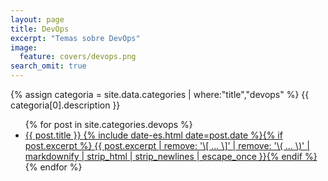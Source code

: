 ```yaml
---
layout: page
title: DevOps
excerpt: "Temas sobre DevOps"
image:
  feature: covers/devops.png
search_omit: true
---
```


{% assign categoria = site.data.categories | where:"title","devops" %}
{{ categoria[0].description }}

<ul class="post-list">
{% for post in site.categories.devops %}
  <li><article><a href="{{ site.url }}{{ post.url }}">{{ post.title }} <span class="entry-date"><time datetime="{{ post.date | date_to_xmlschema }}">{% include date-es.html date=post.date %}</time></span>{% if post.excerpt %} <span class="excerpt">{{ post.excerpt | remove: '\[ ... \]' | remove: '\( ... \)' | markdownify | strip_html | strip_newlines | escape_once }}</span>{% endif %}</a></article></li>
{% endfor %}
</ul>
